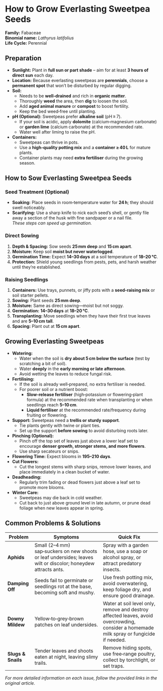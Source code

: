 # How to Grow Everlasting Sweetpea Seeds

**Family:** Fabaceae  
**Binomial name:** _Lathyrus latifolius_  
**Life Cycle:** Perennial  

## Preparation

- **Sunlight:** Plant in **full sun or part shade** – aim for at least **3 hours of direct sun** each day.  
- **Location:** Because everlasting sweetpeas are **perennials**, choose a **permanent spot** that won’t be disturbed by regular digging.  
- **Soil:**  
  - Needs to be **well‑drained** and rich in **organic matter**.  
  - Thoroughly **weed** the area, then **dig** to loosen the soil.  
  - Add **aged animal manure** or **compost** to boost fertility.  
  - Keep the bed weed‑free until planting.  
- **pH (Optional):** Sweetpeas prefer **alkaline soil** (pH ≥ 7).  
  - If your soil is acidic, apply **dolomite** (calcium‑magnesium carbonate) or **garden lime** (calcium carbonate) at the recommended rate.  
  - Water well after liming to raise the pH.  
- **Containers:**  
  - Sweetpeas can thrive in pots.  
  - Use a **high‑quality potting mix** and a **container ≥ 40 L** for mature plants.  
  - Container plants may need **extra fertiliser** during the growing season.

## How to Sow Everlasting Sweetpea Seeds

### Seed Treatment (Optional)

- **Soaking:** Place seeds in room‑temperature water for **24 h**; they should swell noticeably.  
- **Scarifying:** Use a sharp knife to nick each seed’s shell, or gently file away a section of the husk with fine sandpaper or a nail file.  
  *These steps can speed up germination.*

### Direct Sowing

1. **Depth & Spacing:** Sow seeds **25 mm deep** and **15 cm apart**.  
2. **Moisture:** Keep soil **moist but never waterlogged**.  
3. **Germination Time:** Expect **14–30 days** at a soil temperature of **18–20 °C**.  
4. **Protection:** Shield young seedlings from pests, pets, and harsh weather until they’re established.

### Raising Seedlings

1. **Containers:** Use trays, punnets, or jiffy pots with a **seed‑raising mix** or soil starter pellets.  
2. **Sowing:** Plant seeds **25 mm deep**.  
3. **Moisture:** Same as direct sowing—moist but not soggy.  
4. **Germination:** **14–30 days** at **18–20 °C**.  
5. **Transplanting:** Move seedlings when they have their first true leaves and are **5–10 cm tall**.  
6. **Spacing:** Plant out at **15 cm apart**.

## Growing Everlasting Sweetpeas

- **Watering:**  
  - Water when the soil is **dry about 5 cm below the surface** (test by scratching a bit of soil).  
  - Water **deeply** in the **early morning or late afternoon**.  
  - Avoid wetting the leaves to reduce fungal risk.  
- **Fertilising:**  
  - If the soil is already well‑prepared, no extra fertiliser is needed.  
  - For poorer soil or a nutrient boost:  
    - **Slow‑release fertiliser** (high‑potassium or flowering‑plant formula) at the recommended rate when transplanting or when seedlings reach **5–10 cm**.  
    - **Liquid fertiliser** at the recommended rate/frequency during fruiting or flowering.  
- **Support:** Sweetpeas need a **trellis or sturdy support**.  
  - Tie plants gently with twine or plant ties.  
  - Set up the support **before sowing** to avoid disturbing roots later.  
- **Pinching (Optional):**  
  - Pinch off the top set of leaves just above a lower leaf set to encourage **denser growth, stronger stems, and more flowers**.  
  - Use sharp secateurs or snips.  
- **Flowering Time:** Expect blooms in **195–210 days**.  
- **Cut Flowers:**  
  - Cut the longest stems with sharp snips, remove lower leaves, and place immediately in a clean bucket of water.  
- **Deadheading:**  
  - Regularly trim fading or dead flowers just above a leaf set to promote more blooms.  
- **Winter Care:**  
  - Sweetpeas may die back in cold weather.  
  - Cut back to just above ground level in late autumn, or prune dead foliage when new leaves appear in spring.

## Common Problems & Solutions

| Problem | Symptoms | Quick Fix |
|---------|----------|-----------|
| **Aphids** | Small (2–4 mm) sap‑suckers on new shoots or leaf undersides; leaves wilt or discolor; honeydew attracts ants. | Spray with a garden hose, use a soap or alcohol spray, or attract predatory insects. |
| **Damping Off** | Seeds fail to germinate or seedlings rot at the base, becoming soft and mushy. | Use fresh potting mix, avoid overwatering, keep foliage dry, and ensure good drainage. |
| **Downy Mildew** | Yellow‑to‑grey‑brown patches on leaf undersides. | Water at soil level only, remove and destroy affected leaves, avoid overcrowding, consider a homemade milk spray or fungicide if needed. |
| **Slugs & Snails** | Tender leaves and shoots eaten at night, leaving slimy trails. | Remove hiding spots, use free‑range poultry, collect by torchlight, or set traps. |

*For more detailed information on each issue, follow the provided links in the original article.*